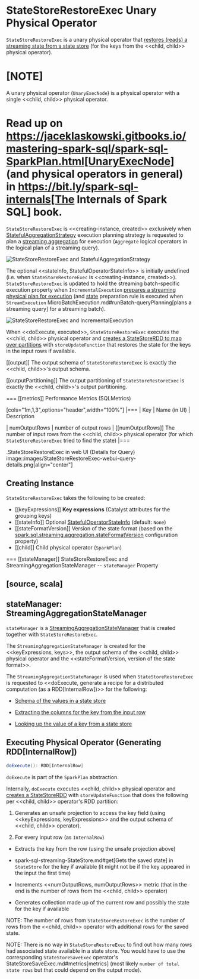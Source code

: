 # StateStoreRestoreExec Unary Physical Operator

`StateStoreRestoreExec` is a unary physical operator that [restores (reads) a streaming state from a state store](StateStoreReader.md) (for the keys from the <<child, child>> physical operator).

[NOTE]
====
A unary physical operator (`UnaryExecNode`) is a physical operator with a single <<child, child>> physical operator.

Read up on https://jaceklaskowski.gitbooks.io/mastering-spark-sql/spark-sql-SparkPlan.html[UnaryExecNode] (and physical operators in general) in https://bit.ly/spark-sql-internals[The Internals of Spark SQL] book.
====

`StateStoreRestoreExec` is <<creating-instance, created>> exclusively when [StatefulAggregationStrategy](../StatefulAggregationStrategy.md) execution planning strategy is requested to plan a [streaming aggregation](../streaming-aggregation.md) for execution (`Aggregate` logical operators in the logical plan of a streaming query).

![StateStoreRestoreExec and StatefulAggregationStrategy](../images/StateStoreRestoreExec-StatefulAggregationStrategy.png)

The optional <<stateInfo, StatefulOperatorStateInfo>> is initially undefined (i.e. when `StateStoreRestoreExec` is <<creating-instance, created>>). `StateStoreRestoreExec` is updated to hold the streaming batch-specific execution property when `IncrementalExecution` [prepares a streaming physical plan for execution](../IncrementalExecution.md#preparations) (and [state](../IncrementalExecution.md#state) preparation rule is executed when `StreamExecution` MicroBatchExecution.md#runBatch-queryPlanning[plans a streaming query] for a streaming batch).

![StateStoreRestoreExec and IncrementalExecution](../images/StateStoreRestoreExec-IncrementalExecution.png)

When <<doExecute, executed>>, `StateStoreRestoreExec` executes the <<child, child>> physical operator and [creates a StateStoreRDD to map over partitions](../StateStoreOps.md#mapPartitionsWithStateStore) with `storeUpdateFunction` that restores the state for the keys in the input rows if available.

[[output]]
The output schema of `StateStoreRestoreExec` is exactly the <<child, child>>'s output schema.

[[outputPartitioning]]
The output partitioning of `StateStoreRestoreExec` is exactly the <<child, child>>'s output partitioning.

=== [[metrics]] Performance Metrics (SQLMetrics)

[cols="1m,1,3",options="header",width="100%"]
|===
| Key
| Name (in UI)
| Description

| numOutputRows
| number of output rows
| [[numOutputRows]] The number of input rows from the <<child, child>> physical operator (for which `StateStoreRestoreExec` tried to find the state)
|===

.StateStoreRestoreExec in web UI (Details for Query)
image::images/StateStoreRestoreExec-webui-query-details.png[align="center"]

## Creating Instance

`StateStoreRestoreExec` takes the following to be created:

* [[keyExpressions]] **Key expressions** (Catalyst attributes for the grouping keys)
* [[stateInfo]] Optional [StatefulOperatorStateInfo](../StatefulOperatorStateInfo.md) (default: `None`)
* [[stateFormatVersion]] Version of the state format (based on the [spark.sql.streaming.aggregation.stateFormatVersion](../spark-sql-streaming-properties.md#spark.sql.streaming.aggregation.stateFormatVersion) configuration property)
* [[child]] Child physical operator (`SparkPlan`)

=== [[stateManager]] StateStoreRestoreExec and StreamingAggregationStateManager -- `stateManager` Property

[source, scala]
----
stateManager: StreamingAggregationStateManager
----

`stateManager` is a [StreamingAggregationStateManager](../StreamingAggregationStateManager.md) that is created together with `StateStoreRestoreExec`.

The `StreamingAggregationStateManager` is created for the <<keyExpressions, keys>>, the output schema of the <<child, child>> physical operator and the <<stateFormatVersion, version of the state format>>.

The `StreamingAggregationStateManager` is used when `StateStoreRestoreExec` is requested to <<doExecute, generate a recipe for a distributed computation (as a RDD[InternalRow])>> for the following:

* [Schema of the values in a state store](../StreamingAggregationStateManager.md#getStateValueSchema)

* [Extracting the columns for the key from the input row](../StreamingAggregationStateManager.md#getKey)

* [Looking up the value of a key from a state store](../StreamingAggregationStateManager.md#get)

## <span id="doExecute"> Executing Physical Operator (Generating RDD[InternalRow])

```scala
doExecute(): RDD[InternalRow]
```

`doExecute` is part of the `SparkPlan` abstraction.

Internally, `doExecute` executes <<child, child>> physical operator and [creates a StateStoreRDD](../StateStoreOps.md#mapPartitionsWithStateStore) with `storeUpdateFunction` that does the following per <<child, child>> operator's RDD partition:

1. Generates an unsafe projection to access the key field (using <<keyExpressions, keyExpressions>> and the output schema of <<child, child>> operator).

1. For every input row (as `InternalRow`)

* Extracts the key from the row (using the unsafe projection above)

* spark-sql-streaming-StateStore.md#get[Gets the saved state] in `StateStore` for the key if available (it might not be if the key appeared in the input the first time)

* Increments <<numOutputRows, numOutputRows>> metric (that in the end is the number of rows from the <<child, child>> operator)

* Generates collection made up of the current row and possibly the state for the key if available

NOTE: The number of rows from `StateStoreRestoreExec` is the number of rows from the <<child, child>> operator with additional rows for the saved state.

NOTE: There is no way in `StateStoreRestoreExec` to find out how many rows had associated state available in a state store. You would have to use the corresponding `StateStoreSaveExec` operator's StateStoreSaveExec.md#metrics[metrics] (most likely `number of total state rows` but that could depend on the output mode).

